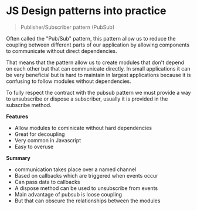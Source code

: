 # JS Design patterns into practice

> Publisher/Subscriber pattern (PubSub)

Often called the "Pub/Sub" pattern, this pattern allow us to reduce the coupling between different parts of our application by allowing components to communicate without direct dependencies.

That means that the pattern allow us to create modules that don't depend on each other but that can communicate directly. 
In small applications it can be very beneficial but is hard to maintain in largest applications because it is confusing to follow modules without dependencies.

To fully respect the contract with the pubsub pattern we must provide a way to unsubscribe or dispose a subscriber, usually it is provided in the subscribe method.

**Features**

* Allow modules to cominicate without hard dependencies
* Great for decoupling
* Very common in Javascript
* Easy to overuse

**Summary**

* communication takes place over a named channel
* Based on callbacks which are triggered when events occur
* Can pass data to callbacks
* A dispose method can be used to unsubscribe from events
* Main advantage of pubsub is loose coupling
* But that can obscure the relationships between the modules

